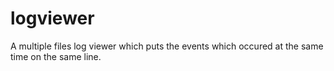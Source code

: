 logviewer
=========

A multiple files log viewer which puts the events which occured at the same time on the same line.